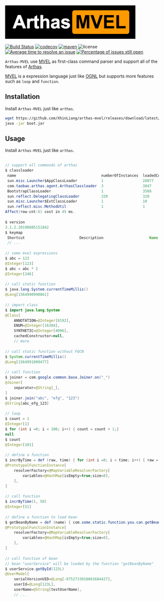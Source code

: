 ![arthas](static/arthas-mvel.png)

[![Build Status](https://travis-ci.org/alibaba/arthas.svg?branch=master)](https://travis-ci.org/alibaba/arthas) [![codecov](https://codecov.io/gh/alibaba/arthas/branch/master/graph/badge.svg)](https://codecov.io/gh/alibaba/arthas) [![maven](https://img.shields.io/maven-central/v/com.taobao.arthas/arthas-packaging.svg)](https://search.maven.org/search?q=g:com.taobao.arthas) ![license](https://img.shields.io/github/license/alibaba/arthas.svg) [![Average time to resolve an issue](http://isitmaintained.com/badge/resolution/alibaba/arthas.svg)](http://isitmaintained.com/project/alibaba/arthas "Average time to resolve an issue") [![Percentage of issues still open](http://isitmaintained.com/badge/open/alibaba/arthas.svg)](http://isitmaintained.com/project/alibaba/arthas "Percentage of issues still open")

`Arthas-MVEL` use [MVEL](http://mvel.documentnode.com) as first-class command parser and support all of the features of [Arthas](https://github.com/alibaba/arthas).

[MVEL](http://mvel.documentnode.com) is a expression language just like [OGNL](https://commons.apache.org/proper/commons-ognl/language-guide.html) but supports more features such as `loop` and `function`.

## Installation

Install `Arthas-MVEL` just like `arthas`.

```bash
wget https://github.com/XhinLiang/arthas-mvel/releases/download/latest/boot.jar
java -jar boot.jar
```

## Usage

Install `Arthas-MVEL` just like `arthas`.

```java

// support all commands of arthas
$ classloader
 name                                       numberOfInstances  loadedCountTotal
 sun.misc.Launcher$AppClassLoader           1                  28077
 com.taobao.arthas.agent.ArthasClassloader  3                  3847
 BootstrapClassLoader                       1                  3588
 sun.reflect.DelegatingClassLoader          320                320
 sun.misc.Launcher$ExtClassLoader           1                  10
 sun.reflect.misc.MethodUtil                1                  1
Affect(row-cnt:6) cost in 45 ms.

$ version
3.1.2.20190805151842
$ keymap
 Shortcut                         Description                     Name
 // ...

// some mvel expressions
$ abc = 123
@Integer[123]
$ abc = abc * 2
@Integer[246]

// call static function
$ java.lang.System.currentTimeMillis()
@Long[1564990990861]

// import class
$ import java.lang.System
@Class[
    ANNOTATION=@Integer[8192],
    ENUM=@Integer[16384],
    SYNTHETIC=@Integer[4096],
    cachedConstructor=null,
    // more

// call static function without FQCN
$ System.currentTimeMillis()
@Long[1564991009477]

// call function
$ joiner = com.google.common.base.Joiner.on("_")
@Joiner[
    separator=@String[_],
]
$ joiner.join("abc", "efg", "123")
@String[abc_efg_123]

// loop
$ count = 1
@Integer[1]
$ for (int i =0; i < 100; i++) { count = count + 1;}
null
$ count
@Integer[101]

// define a function
$ incrByTime = def (raw, time) { for (int i =0; i < time; i++) { raw = raw + 1;}; raw; }
@PrototypalFunctionInstance[
    resolverFactory=@MapVariableResolverFactory[
        variables=@HashMap[isEmpty=true;size=0],
    ],
]

// call function
$ incrByTime(1, 50)
@Integer[51]

// define a function to load bean
$ getBeanByName = def (name) { com.some.static.function.you.can.getBean(name) }
@PrototypalFunctionInstance[
    resolverFactory=@MapVariableResolverFactory[
        variables=@HashMap[isEmpty=true;size=0],
    ],
]

// call function of bean
// bean "userService" will be loaded by the function "getBeanByName"
$ userService.getById(123L)
@UserModel[
    serialVersionUID=@Long[-8752733010881684427],
    userId=@Long[123L],
    userName=@String[testUserName],
    // ...
```
